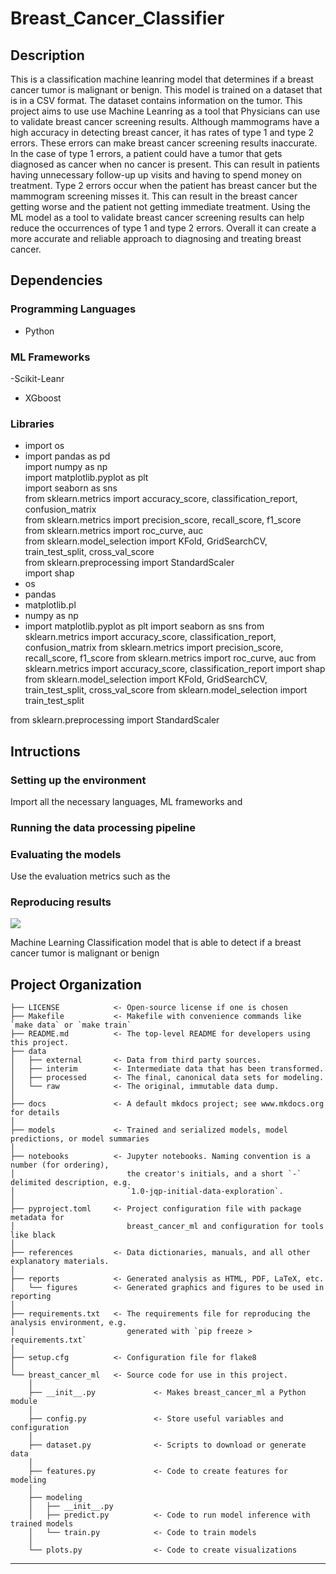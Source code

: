 # Breast_Cancer_Classifier
## Description
This is a classification machine leanring model that determines if a breast cancer tumor is malignant or benign. This model is trained on a dataset that is in a CSV format. The dataset contains information on the tumor. This project aims to use use Machine Leanring as a tool that Physicians can use to validate breast cancer screening results. Although mammograms have a high accuracy in detecting breast cancer, it has rates of type 1 and type 2 errors. These errors can make breast cancer screening results inaccurate. In the case of type 1 errors, a patient could have a tumor that gets diagnosed as cancer when no cancer is present. This can result in patients having unnecessary follow-up up visits and having to spend money on treatment. Type 2 errors occur when the patient has breast cancer but the mammogram screening misses it. This can result in the breast cancer getting worse and the patient not getting immediate treatment. Using the ML model as a tool to validate breast cancer screening results can help reduce the occurrences of type 1 and type 2 errors. Overall it can create a more accurate and reliable approach to diagnosing and treating breast cancer.


## Dependencies
### Programming Languages
- Python 
### ML Frameworks
-Scikit-Leanr
- XGboost

### Libraries
- import os  
- import pandas as pd  
import numpy as np  
import matplotlib.pyplot as plt  
import seaborn as sns  
from sklearn.metrics import accuracy_score, classification_report, confusion_matrix  
from sklearn.metrics import precision_score, recall_score, f1_score  
from sklearn.metrics import roc_curve, auc  
from sklearn.model_selection import KFold, GridSearchCV, train_test_split, cross_val_score  
from sklearn.preprocessing import StandardScaler  
import shap  
- os
- pandas
- matplotlib.pl
- numpy as np
- import matplotlib.pyplot as plt
import seaborn as sns
from sklearn.metrics import accuracy_score, classification_report, confusion_matrix
from sklearn.metrics import precision_score, recall_score, f1_score
from sklearn.metrics import roc_curve, auc
from sklearn.metrics import accuracy_score, classification_report
import shap
from sklearn.model_selection import KFold, GridSearchCV, train_test_split, cross_val_score
from sklearn.model_selection import train_test_split





from sklearn.preprocessing import StandardScaler



## Intructions

### Setting up the environment 
Import all the necessary languages, ML frameworks and

### Running the data processing pipeline


### Evaluating the models
Use the evaluation metrics such as the


### Reproducing results

<a target="_blank" href="https://cookiecutter-data-science.drivendata.org/">
    <img src="https://img.shields.io/badge/CCDS-Project%20template-328F97?logo=cookiecutter" />
</a>

Machine Learning Classification model that is able to detect if a breast cancer tumor is malignant or benign

## Project Organization

```
├── LICENSE            <- Open-source license if one is chosen
├── Makefile           <- Makefile with convenience commands like `make data` or `make train`
├── README.md          <- The top-level README for developers using this project.
├── data
│   ├── external       <- Data from third party sources.
│   ├── interim        <- Intermediate data that has been transformed.
│   ├── processed      <- The final, canonical data sets for modeling.
│   └── raw            <- The original, immutable data dump.
│
├── docs               <- A default mkdocs project; see www.mkdocs.org for details
│
├── models             <- Trained and serialized models, model predictions, or model summaries
│
├── notebooks          <- Jupyter notebooks. Naming convention is a number (for ordering),
│                         the creator's initials, and a short `-` delimited description, e.g.
│                         `1.0-jqp-initial-data-exploration`.
│
├── pyproject.toml     <- Project configuration file with package metadata for 
│                         breast_cancer_ml and configuration for tools like black
│
├── references         <- Data dictionaries, manuals, and all other explanatory materials.
│
├── reports            <- Generated analysis as HTML, PDF, LaTeX, etc.
│   └── figures        <- Generated graphics and figures to be used in reporting
│
├── requirements.txt   <- The requirements file for reproducing the analysis environment, e.g.
│                         generated with `pip freeze > requirements.txt`
│
├── setup.cfg          <- Configuration file for flake8
│
└── breast_cancer_ml   <- Source code for use in this project.
    │
    ├── __init__.py             <- Makes breast_cancer_ml a Python module
    │
    ├── config.py               <- Store useful variables and configuration
    │
    ├── dataset.py              <- Scripts to download or generate data
    │
    ├── features.py             <- Code to create features for modeling
    │
    ├── modeling                
    │   ├── __init__.py 
    │   ├── predict.py          <- Code to run model inference with trained models          
    │   └── train.py            <- Code to train models
    │
    └── plots.py                <- Code to create visualizations
```

--------

